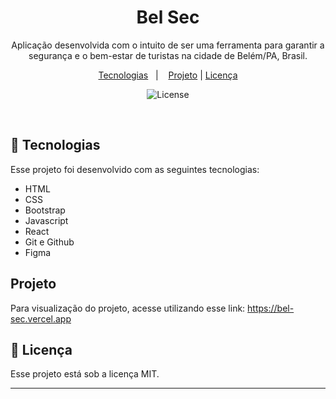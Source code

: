 <h1 align="center"> Bel Sec </h1>

<p align="center">
Aplicação desenvolvida com o intuito de ser uma ferramenta para garantir a segurança e o bem-estar de turistas na cidade de Belém/PA, Brasil.
</p>

<p align="center">
  <a href="#-tecnologias">Tecnologias</a>&nbsp;&nbsp;&nbsp;|&nbsp;&nbsp;&nbsp;
  <a href="#-projeto">Projeto</a> |
  <a href="#memo-licença">Licença</a>
</p>

<p align="center">
  <img alt="License" src="https://img.shields.io/static/v1?label=license&message=MIT&color=49AA26&labelColor=000000">
</p>

<br>

## 🚀 Tecnologias

Esse projeto foi desenvolvido com as seguintes tecnologias:

- HTML
- CSS
- Bootstrap
- Javascript
- React
- Git e Github
- Figma

## Projeto

Para visualização do projeto, acesse utilizando esse link:
    https://bel-sec.vercel.app

## :memo: Licença

Esse projeto está sob a licença MIT.

---

